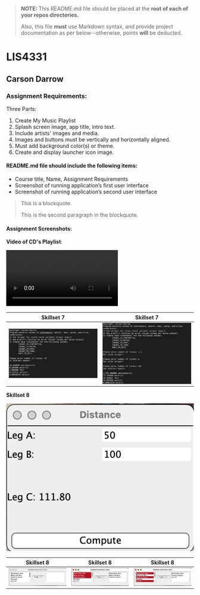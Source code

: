 > **NOTE:** This README.md file should be placed at the **root of each of your repos directories.**
>
>Also, this file **must** use Markdown syntax, and provide project documentation as per below--otherwise, points **will** be deducted.
>

# LIS4331

## Carson Darrow 

### Assignment  Requirements:

Three Parts:

1. Create My Music Playlist
2. Splash screen image, app title, intro text.
3. Include artists' images and media.
4. Images and buttons must be vertically and horizontally aligned.
5. Must add background color(s) or theme.
6. Create and display launcher icon image.

#### README.md file should include the following items:

* Course title, Name, Assignment Requirements
* Screenshot of running application’s first user interface
* Screenshot of running application’s second user interface


> This is a blockquote.
> 
> This is the second paragraph in the blockquote.


#### Assignment Screenshots:

**Video of CD's Playlist**:

![Music Player](img/cdsPlaylist.mp4)



| **Skillset 7** | **Skillset 7** |
| -------------- | --------------| 
| ![Measurement Converter](img/ss7Part1.png) | ![Measurement Converter](img/ss7Part2.png)

**Skillset 8**

 ![Skillset 8](img/ss8.png)
 
| **Skillset 8** | **Skillset 8** | **Skillset 8** |
| -------------- | --------------| --------------| 
| ![Multiple Selection List](img/ss8Part1.png) | ![Multiple Selection List](img/ss8Part2.png) | ![Multiple Selection List](img/ss8Part3.png)


